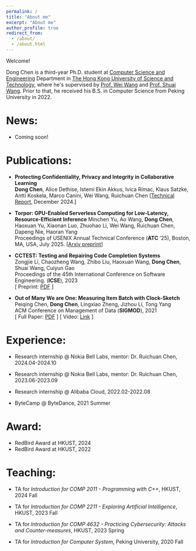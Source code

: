 ```yaml
---
permalink: /
title: "About me"
excerpt: "About me"
author_profile: true
redirect_from: 
  - /about/
  - /about.html
---
```


Welcome! 

Dong Chen is a third-year Ph.D. student at [Computer Science and Engineering](https://cse.hkust.edu.hk/) Department in [The Hong Kong University of Science and Technology](https://hkust.edu.hk), where he's supervised by [Prof. Wei Wang](https://www.cse.ust.hk/~weiwa/) and [Prof. Shuai Wang](https://www.cse.ust.hk/~shuaiw/). Prior to that, he received his B.S. in Computer Science from Peking University in 2022. 


News:
======
* Coming soon!

Publications:
======
* **Protecting Confidentiality, Privacy and Integrity in Collaborative Learning**\
**Dong Chen**, Alice Dethise, Istemi Ekin Akkus, Ivica Rimac, Klaus Satzke, Antti Koskela, Marco Canini, Wei Wang, Ruichuan Chen
[[Technical Report](https://arxiv.org/pdf/2412.08534), December 2024.]

* **Torpor: GPU-Enabled Serverless Computing for Low-Latency, Resource-Efficient Inference**
Minchen Yu, Ao Wang, **Dong Chen**, Haoxuan Yu, Xiaonan Luo, Zhuohao Li, Wei Wang, Ruichuan Chen, Dapeng Nie, Haoran Yang\
Proceedings of USENIX Annual Technical Conference (**ATC** ’25), Boston, MA, USA, July 2025.
[[Arxiv preprint](https://arxiv.org/abs/2306.03622)]

* **CCTEST: Testing and Repairing Code Completion Systems**  
Zongjie Li, Chaozheng Wang, Zhibo Liu, Haoxuan Wang, **Dong Chen**, Shuai Wang, Cuiyun Gao  
Proceedings of the 45th International Conference on Software Engineering. (**ICSE**), 2023    
[ Preprint: [PDF](https://arxiv.org/pdf/2208.08289.pdf) ] 

* **Out of Many We are One: Measuring Item Batch with Clock-Sketch**  
Peiqing Chen, **Dong Chen**, Lingxiao Zheng, Jizhou Li, Tong Yang  
ACM Conference on Management of Data (**SIGMOD**), 2021    
[ Full Paper: [PDF](https://dl.acm.org/doi/pdf/10.1145/3448016.3452784) ] [ Video: [Link](https://dl.acm.org/doi/10.1145/3448016.3452784) ]


Experience:
======
* Research internship @ Nokia Bell Labs, mentor: Dr. Ruichuan Chen, 2024.04-2024.10

* Research internship @ Nokia Bell Labs, mentor: Dr. Ruichuan Chen, 2023.06-2023.09

* Research internship @ Alibaba Cloud, 2022.02-2022.08

* ByteCamp @ ByteDance, 2021 Summer

Award:
======
* RedBird Award at HKUST, 2024
* RedBird Award at HKUST, 2022

Teaching:
======
* TA for *Introduction for COMP 2011 - Programming with C++*, HKUST, 2024 Fall

* TA for *Introduction for COMP 2211 - Exploring Artificial Intelligence*, HKUST, 2023 Fall

* TA for *Introduction for COMP 4632 - Practicing Cybersecurity: Attacks and Counter-measures*, HKUST, 2023 Spring

* TA for *Introduction for Computer System*, Peking University, 2020 Fall



